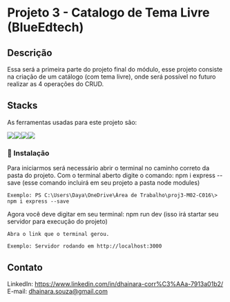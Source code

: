 # Projeto 3 - Catalogo de Tema Livre (BlueEdtech)
##  Descrição
Essa será a primeira parte do projeto final do módulo, esse projeto consiste na criação de um catálogo (com tema livre), onde será possível no futuro realizar as 4 operações do CRUD.

## Stacks
As ferramentas usadas para este projeto são:
<div style="display:flex">
    <img src="https://img.icons8.com/color/48/000000/javascript--v1.png"/>
    <img src="https://img.icons8.com/color/48/000000/html-5--v2.png"/>
    <img src="https://img.icons8.com/color/48/000000/css3.png"/>
    <img src="https://img.icons8.com/color/48/000000/nodejs.png"/>
</div>

### 🔧 Instalação

Para iniciarmos será necessário abrir o terminal no caminho correto da pasta do projeto.
Com o terminal aberto digite o comando: npm i express  --save (esse comando incluirá em seu projeto a pasta node modules)

```
Exemplo: PS C:\Users\Daya\OneDrive\Área de Trabalho\proj3-M02-C016\> npm i express --save
```

Agora você deve digitar em seu terminal: npm run dev (isso irá startar seu servidor para execução do projeto)

```
Abra o link que o terminal gerou.

Exemplo: Servidor rodando em http://localhost:3000
```
## Contato
LinkedIn: https://www.linkedin.com/in/dhainara-corr%C3%AAa-7913a01b2/
E-mail: dhainara.souza@gmail.com
